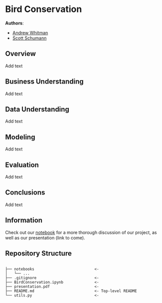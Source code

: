 # Bird Conservation

**Authors**: 

- [Andrew Whitman](https://github.com/andrewwhitman)
- [Scott Schumann](https://github.com/Shoemaker703)


## Overview

Add text


## Business Understanding

Add text


## Data Understanding

Add text


## Modeling

Add text


## Evaluation

Add text


## Conclusions

Add text


## Information

Check out our [notebook](https://github.com/andrewwhitman/BirdConservation/blob/main/BirdConservation.ipynb) for a more thorough discussion of our project, as well as our presentation (link to come).

## Repository Structure

```

├── notebooks                           <- 
│   └── ...
├── .gitignore                          <- 
├── BirdConservation.ipynb              <- 
├── presentation.pdf                    <- 
├── README.md                           <- Top-level README
└── utils.py                            <-             

``` 
